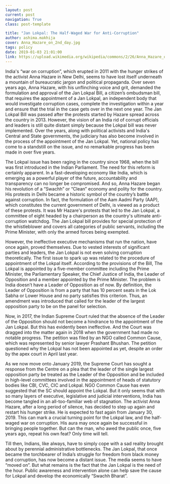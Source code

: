 ```yaml
---
layout: post
current: post
navigation: True
class: post-template

title: "Jan Lokpal: The Half-Waged War for Anti-Corruption"
author: ashima.makhija
cover: Anna_Hazare_on_2nd_day.jpg
tags: policy
date: 2019-01-03 21:01:00
link: https://upload.wikimedia.org/wikipedia/commons/2/26/Anna_Hazare_on_2nd_day.jpg
---
```

India's “war on corruption”, which erupted in 2011 with the hunger strikes of the activist Anna Hazare in New Delhi, seems to have lost itself underneath a mountain of bureaucratic jargon and political propaganda. Over seven years ago, Anna Hazare, with his unflinching voice and grit, demanded the formulation and approval of the Jan Lokpal Bill, a citizen’s ombudsman bill, that requires the appointment of a Jan Lokpal, an independent body that would investigate corruption cases, complete the investigation within a year and ensure that the trial in the case gets over in the next one year. The Jan Lokpal Bill was passed after the protests started by Hazare spread across the country in 2013. However, the vision of an India rid of corrupt officials and leaders is still quite distant simply because the Lokpal bill was never implemented. Over the years, along with political activists and India's Central and State governments, the judiciary has also become involved in the process of the appointment of the Jan Lokpal. Yet, national policy has come to a standstill on the issue, and no remarkable progress has been made in over five years.

The Lokpal issue has been raging in the country since 1968, when the bill was first introduced in the Indian Parliament. The need for this reform is certainly apparent. In a fast-developing economy like India, which is emerging as a powerful player of the future, accountability and transparency can no longer be compromised. And so, Anna Hazare began his revolution of a “Swachh” or “Clean” economy and polity for the country. His protests in Delhi became a historic symbol of the country’s battle against corruption. In fact, the formulation of the Aam Aadmi Party (AAP), which constitutes the current government of Delhi, is viewed as a product of these protests. It was Mr Hazare's protests that led to the Jan Lokpal, a committee of eight headed by a chairperson as the country's ultimate anti-corruption watchdog. The Jan Lokpal bill provides for special protection of the whistleblower and covers all categories of public servants, including the Prime Minister, with only the armed forces being exempted.

However, the ineffective executive mechanisms that run the nation, have once again, proved themselves. Due to vested interests of significant parties and leaders, the Jan Lokpal is not even solving corruption theoretically. The first issue to spark up was related to the procedure of appointment of the Lokpal itself. According to the provisions of the Bill, The Lokpal is appointed by a five-member committee including the Prime Minister, the Parliamentary Speaker, the Chief Justice of India, the Leader of Opposition and a member appointed by the Prime Minister. The problem is India doesn’t have a Leader of Opposition as of now. By definition, the Leader of Opposition is from a party that has 10 percent seats in the Lok Sabha or Lower House and no party satisfies this criterion. Thus, an amendment was introduced that called for the leader of the largest opposition party to be on the panel for selection.

Now, in 2017, the Indian Supreme Court ruled that the absence of the Leader of the Opposition should not become a hindrance to the appointment of the Jan Lokpal. But this has evidently been ineffective. And the Court was dragged into the matter again in 2018 when the government had made no notable progress. The petition was filed by an NGO called Common Cause, which was represented by senior lawyer Prashant Bhushan. The petition questioned why the Lokpal has not been appointed as yet, despite an order by the apex court in April last year.

As we now move onto January 2019, the Supreme Court has sought a response from the Centre on a plea that the leader of the single largest opposition party be treated as the Leader of the Opposition and be included in high-level committees involved in the appointment of heads of statutory bodies like CBI, CVC, CIC and Lokpal. NGO Common Cause has even suggested that the SC should appoint the Lokpal. But it only seems that with so many layers of executive, legislative and judicial interventions, India has become tangled in an all-too-familiar web of stagnation. The activist Anna Hazare, after a long period of silence, has decided to step up again and restart his hunger strike. He is expected to fast again from January 30, 2019. This can mark a crucial turning point for the Lokpal law, and the half-waged war on corruption. His aura may once again be successful in bringing people together. But can the man, who awed the public once, five years ago, repeat his own feat? Only time will tell.

Till then, Indians, like always, have to simply cope with a sad reality brought about by perennial administrative bottlenecks. The Jan Lokpal, that once became the torchbearer of India’s struggle for freedom from black money and corruption, has now become a distant issue. The media seems to have “moved on”. But what remains is the fact that the Jan Lokpal is the need of the hour. Public awareness and intervention alone can help save the cause for Lokpal and develop the economically “Swachh Bharat”.
